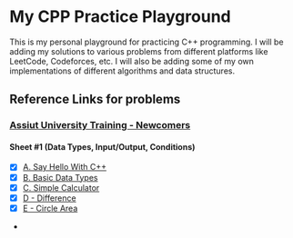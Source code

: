 # My CPP Practice Playground 
This is my personal playground for practicing C++ programming. I will be adding my solutions to various problems from different platforms like LeetCode, Codeforces, etc. I will also be adding some of my own implementations of different algorithms and data structures.

## Reference Links for problems
### [Assiut University Training - Newcomers](https://codeforces.com/group/MWSDmqGsZm/contests)
 
#### Sheet #1 (Data Types, Input/Output, Conditions)
- [x] [A. Say Hello With C++](https://codeforces.com/group/MWSDmqGsZm/contest/219158/problem/A)
- [x] [B. Basic Data Types](https://codeforces.com/group/MWSDmqGsZm/contest/219158/problem/B)
- [x] [C. Simple Calculator](https://codeforces.com/group/MWSDmqGsZm/contest/219158/problem/C)
- [X] [D - Difference](https://codeforces.com/group/MWSDmqGsZm/contest/219158/problem/D)
- [X] [E - Circle Area](https://codeforces.com/group/MWSDmqGsZm/contest/219158/problem/E)
- 